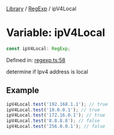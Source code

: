 <!-- markdownlint-disable -->
<!-- cspell: disable -->
[Library](../index.md) / [RegExp](./index.md) / ipV4Local

# Variable: ipV4Local

```ts
const ipV4Local: RegExp;
```

Defined in: [regexp.ts:58](https://github.com/technobuddha/library/blob/main/src/regexp.ts#L58)

determine if Ipv4 address is local

## Example

```typescript
ipV4Local.test('192.168.1.1'); // true
ipV4Local.test('10.0.0.1'); // true
ipV4Local.test('172.16.0.1'); // true
ipV4Local.test('8.8.8.8'); // false
ipV4Local.test('256.0.0.1'); // false
```


